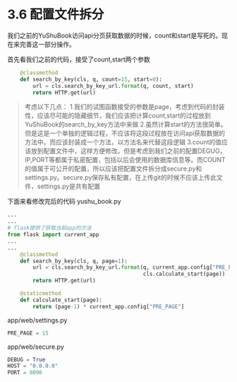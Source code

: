 # 3.6 配置文件拆分

我们之前的YuShuBook访问api分页获取数据的时候，count和start是写死的。现在来完善这一部分操作。

首先看我们之前的代码，接受了count,start两个参数
```python
    @classmethod
    def search_by_key(cls, q, count=15, start=0):
        url = cls.search_by_key_url.format(q, count, start)
        return HTTP.get(url)
```
>考虑以下几点：
1.我们的试图函数接受的参数是page，考虑到代码的封装性，应该尽可能的隐藏细节，我们应该把计算count,start的过程放到YuShuBook的search_by_key方法中来做
2.虽然计算start的方法很简单。但是这是一个单独的逻辑过程，不应该将这段过程放在访问api获取数据的方法中。而应该封装成一个方法，以方法名来代替这段逻辑
3.count的值应该放到配置文件中，这样方便修改。但是考虑到我们之前的配置DEGUG，IP,PORT等都属于私密配置，包括以后会使用的数据库信息等。而COUNT的值属于可公开的配置，所以应该把配置文件拆分成secure.py和settings.py。secure.py保存私有配置，在上传git的时候不应该上传此文件，settings.py是共有配置



下面来看修改完后的代码
yushu_book.py
```python
...
...
# flask提供了获取当前app的方法
from flask import current_app
...
...
    @classmethod
    def search_by_key(cls, q, page=1):
        url = cls.search_by_key_url.format(q, current_app.config["PRE_PAGE"],
                                           cls.calculate_start(page))
        return HTTP.get(url)

    @staticmethod
    def calculate_start(page):
        return (page-1) * current_app.config["PRE_PAGE"]
```

app/web/settings.py
```python
PRE_PAGE = 15
```
app/web/secure.py
```python
DEBUG = True
HOST = "0.0.0.0"
PORT = 8090
```
